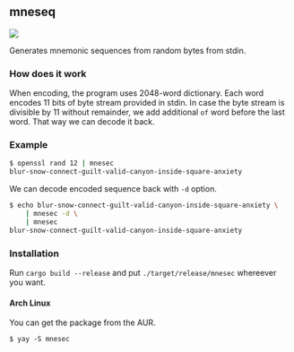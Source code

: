 ## mneseq

![](https://github.com/yunmikun2/mneseq/workflows/Code%20Quality/badge.svg)

Generates mnemonic sequences from random bytes from stdin.

### How does it work

When encoding, the program uses 2048-word dictionary. Each word
encodes 11 bits of byte stream provided in stdin. In case the byte
stream is divisible by 11 without remainder, we add additional `of`
word before the last word. That way we can decode it back.

### Example

```sh
$ openssl rand 12 | mnesec
blur-snow-connect-guilt-valid-canyon-inside-square-anxiety
```

We can decode encoded sequence back with `-d` option.

```sh
$ echo blur-snow-connect-guilt-valid-canyon-inside-square-anxiety \
    | mnesec -d \
    | mnesec
blur-snow-connect-guilt-valid-canyon-inside-square-anxiety
```

### Installation

Run `cargo build --release` and put `./target/release/mnesec`
whereever you want.

#### Arch Linux

You can get the package from the AUR.

```
$ yay -S mnesec
```
